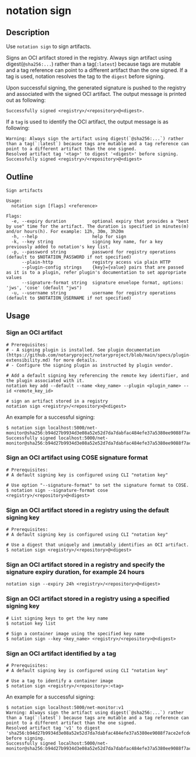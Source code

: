 # notation sign

## Description

Use `notation sign` to sign artifacts.

Signs an OCI artifact stored in the registry. Always sign artifact using digest(`@sha256:...`) rather than a tag(`:latest`) because tags are mutable and a tag reference can point to a different artifact than the one signed. If a tag is used, notation resolves the tag to the `digest` before signing.

Upon successful signing, the generated signature is pushed to the registry and associated with the signed OCI artifact. The output message is printed out as following:

```text
Successfully signed <registry>/<repository>@<digest>.
```

If a `tag` is used to identify the OCI artifact, the output message is as following:

```test
Warning: Always sign the artifact using digest(`@sha256:...`) rather than a tag(`:latest`) because tags are mutable and a tag reference can point to a different artifact than the one signed.
Resolved artifact tag '<tag>' to digest '<digest>' before signing.
Successfully signed <registry>/<repository>@<digest>
```

## Outline

```text
Sign artifacts

Usage:
  notation sign [flags] <reference>

Flags:
  -e, --expiry duration          optional expiry that provides a "best by use" time for the artifact. The duration is specified in minutes(m) and/or hours(h). For example: 12h, 30m, 3h20m
  -h, --help                     help for sign
  -k, --key string               signing key name, for a key previously added to notation's key list.
  -p, --password string          password for registry operations (default to $NOTATION_PASSWORD if not specified)
      --plain-http               registry access via plain HTTP
      --plugin-config strings    {key}={value} pairs that are passed as it is to a plugin, refer plugin's documentation to set appropriate values
      --signature-format string  signature envelope format, options: 'jws', 'cose' (default "jws")
  -u, --username string          username for registry operations (default to $NOTATION_USERNAME if not specified)
```

## Usage

### Sign an OCI artifact

```shell
# Prerequisites: 
# - A signing plugin is installed. See plugin documentation (https://github.com/notaryproject/notaryproject/blob/main/specs/plugin-extensibility.md) for more details.
# - Configure the signing plugin as instructed by plugin vendor.

# Add a default signing key referencing the remote key identifier, and the plugin associated with it.
notation key add --default --name <key_name> --plugin <plugin_name> --id <remote_key_id>

# sign an artifact stored in a registry
notation sign <registry>/<repository>@<digest>
```

An example for a successful signing:

```shell
$ notation sign localhost:5000/net-monitor@sha256:b94d27b9934d3e08a52e52d7da7dabfac484efe37a5380ee9088f7ace2efcde9
Successfully signed localhost:5000/net-monitor@sha256:b94d27b9934d3e08a52e52d7da7dabfac484efe37a5380ee9088f7ace2efcde9.
```

### Sign an OCI artifact using COSE signature format

```shell
# Prerequisites: 
# A default signing key is configured using CLI "notation key"

# Use option "--signature-format" to set the signature format to COSE.
$ notation sign --signature-format cose <registry>/<repository>@<digest>
```

### Sign an OCI artifact stored in a registry using the default signing key

```shell
# Prerequisites: 
# A default signing key is configured using CLI "notation key"

# Use a digest that uniquely and immutably identifies an OCI artifact.
$ notation sign <registry>/<repository>@<digest>
```

### Sign an OCI artifact stored in a registry and specify the signature expiry duration, for example 24 hours

```shell
notation sign --expiry 24h <registry>/<repository>@<digest>
```

### Sign an OCI artifact stored in a registry using a specified signing key

```shell
# List signing keys to get the key name
$ notation key list

# Sign a container image using the specified key name
$ notation sign --key <key_name> <registry>/<repository>@<digest>
```

### Sign an OCI artifact identified by a tag

```shell
# Prerequisites: 
# A default signing key is configured using CLI "notation key"

# Use a tag to identify a container image
$ notation sign <registry>/<repository>:<tag>
```

An example for a successful signing:

```shell
$ notation sign localhost:5000/net-monitor:v1
Warning: Always sign the artifact using digest(`@sha256:...`) rather than a tag(`:latest`) because tags are mutable and a tag reference can point to a different artifact than the one signed.
Resolved artifact tag 'v1' to digest 'sha256:b94d27b9934d3e08a52e52d7da7dabfac484efe37a5380ee9088f7ace2efcde9' before signing.
Successfully signed localhost:5000/net-monitor@sha256:b94d27b9934d3e08a52e52d7da7dabfac484efe37a5380ee9088f7ace2efcde9
```
